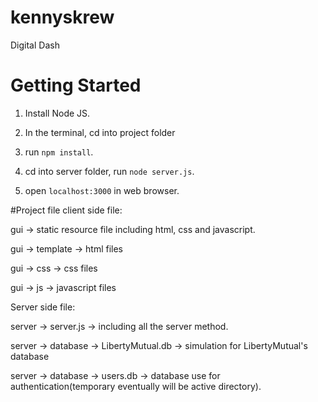 # kennyskrew
Digital Dash

# Getting Started

1. Install Node JS.

2. In the terminal, cd into project folder

3. run `npm install`.

4. cd into server folder, run `node server.js`.

5. open `localhost:3000` in web browser.

#Project file
client side file:

  gui -> static resource file including html, css and javascript.

  gui -> template -> html files

  gui -> css -> css files

  gui -> js -> javascript files

Server side file:

  server -> server.js -> including all the server method.

  server -> database -> LibertyMutual.db -> simulation for LibertyMutual's database

  server -> database -> users.db -> database use for authentication(temporary eventually will be active directory).

